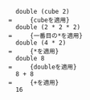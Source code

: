 
      double (cube 2)
    =     {cubeを適用}
      double (2 * 2 * 2)
    =     {一番目の*を適用}
      double (4 * 2)
    =     {*を適用}
      double 8
    =     {doubleを適用}
      8 + 8
    =     {+を適用}
      16
